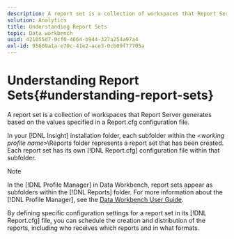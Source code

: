 ```yaml
---
description: A report set is a collection of workspaces that Report Server generates based on the values specified in a Report.cfg configuration file.
solution: Analytics
title: Understanding Report Sets
topic: Data workbench
uuid: 421055d7-0cf0-4664-b944-327a254a97a4
exl-id: 95609a1a-e70c-41e2-ace3-0cb09f77705a
---
```

# Understanding Report Sets{#understanding-report-sets}

A report set is a collection of workspaces that Report Server generates based on the values specified in a Report.cfg configuration file.

In your [!DNL Insight] installation folder, each subfolder within the <*working profile name*>\Reports folder represents a report set that has been created. Each report set has its own [!DNL Report.cfg] configuration file within that subfolder.

>[!NOTE]
>
>In the [!DNL Profile Manager] in Data Workbench, report sets appear as subfolders within the [!DNL Reports] folder. For more information about the [!DNL Profile Manager], see the [Data Workbench User Guide](https://docs.adobe.com/content/help/en/data-workbench/using/home.html#Data_Workbench_Help).

By defining specific configuration settings for a report set in its [!DNL Report.cfg] file, you can schedule the creation and distribution of the reports, including who receives which reports and in what formats.
